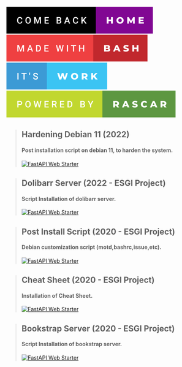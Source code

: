 [![come-back-home](/img/come-back-home.svg?style=centerme)](https://github.com/RascarKapHack)
![made-with-bash](/img/made-with-bash.svg?style=centerme)
![made-with-rust](https://github.com/RascarKapHack/Custom-Vim/raw/main/img/it's-work.svg?style=centerme)
![made-with-rust](https://github.com/RascarKapHack/ChatBox/raw/main/img/powered-by-rascar.svg?style=centerme)

>## Hardening Debian 11 (2022)
>#### Post installation script on debian 11, to harden the system.
>[![FastAPI Web Starter](https://github-readme-stats.vercel.app/api/pin/?username=RascarKapHack&repo=Script-Toolbox&show_owner=true)](https://github.com/RascarKapHack/Script-Toolbox)

>## Dolibarr Server (2022 - ESGI Project)
>#### Script Installation of dolibarr server.
>[![FastAPI Web Starter](https://github-readme-stats.vercel.app/api/pin/?username=RascarKapHack&repo=Script-Toolbox&show_owner=true)](https://github.com/RascarKapHack/Script-Toolbox)

>## Post Install Script (2020 - ESGI Project)
>#### Debian customization script (motd,bashrc,issue,etc).
>[![FastAPI Web Starter](https://github-readme-stats.vercel.app/api/pin/?username=RascarKapHack&repo=Script-Toolbox&show_owner=true)](https://github.com/RascarKapHack/Script-Toolbox)

>## Cheat Sheet (2020 - ESGI Project)
>#### Installation of Cheat Sheet.
>[![FastAPI Web Starter](https://github-readme-stats.vercel.app/api/pin/?username=RascarKapHack&repo=Script-Toolbox&show_owner=true)](https://github.com/RascarKapHack/Script-Toolbox/tree/main/src/Cheat%20Sheet)

>## Bookstrap Server (2020 - ESGI Project)
>#### Script Installation of bookstrap server.
>[![FastAPI Web Starter](https://github-readme-stats.vercel.app/api/pin/?username=RascarKapHack&repo=Script-Toolbox&show_owner=true)](https://github.com/RascarKapHack/Script-Toolbox)